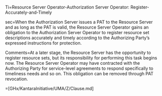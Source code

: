 Ti=Resource Server Operator-Authorization Server Operator: Register-Accurately-and-Timely

sec=When the Authorization Server issues a PAT to the Resource Server and as long as the PAT is valid, the Resource Server Operator gains an obligation to the Authorization Server Operator to register resource set descriptions accurately and timely according to the Authorizing Party’s expressed instructions for protection.

Comments=At a later stage, the Resource Server has the opportunity to register resource sets, but its responsibility for performing this task begins now. The Resource Server Operator may have contracted with the Authorizing Party for service-level agreements to respond specifically to timeliness needs and so on. This obligation can be removed through PAT revocation.

=[GHx/KantaraInitiative/UMA/Z/Clause.md]
